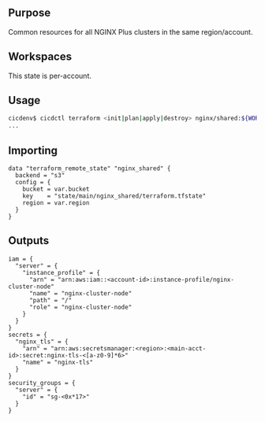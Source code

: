 ## Purpose
Common resources for all NGINX Plus clusters in the same region/account.

## Workspaces
This state is per-account.

## Usage
```bash
cicdenv$ cicdctl terraform <init|plan|apply|destroy> nginx/shared:${WORKSPACE}
...
```

## Importing
```hcl
data "terraform_remote_state" "nginx_shared" {
  backend = "s3"
  config = {
    bucket = var.bucket
    key    = "state/main/nginx_shared/terraform.tfstate"
    region = var.region
  }
}
```

## Outputs
```hcl
iam = {
  "server" = {
    "instance_profile" = {
      "arn" = "arn:aws:iam::<account-id>:instance-profile/nginx-cluster-node"
      "name" = "nginx-cluster-node"
      "path" = "/"
      "role" = "nginx-cluster-node"
    }
  }
}
secrets = {
  "nginx_tls" = {
    "arn" = "arn:aws:secretsmanager:<region>:<main-acct-id>:secret:nginx-tls-<[a-z0-9]*6>"
    "name" = "nginx-tls"
  }
}
security_groups = {
  "server" = {
    "id" = "sg-<0x*17>"
  }
}
```

